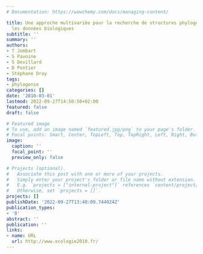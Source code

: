 ```yaml
---
# Documentation: https://wowchemy.com/docs/managing-content/

title: Une approche multivariée pour la recherche de structures phylogénétiques dans
  les données biologiques
subtitle: ''
summary: ''
authors:
- T Jombart
- S Pavoine
- S Devillard
- D Pontier
- Stéphane Dray
tags:
- phylogenie
categories: []
date: '2010-03-01'
lastmod: 2022-09-27T14:50:50+02:00
featured: false
draft: false

# Featured image
# To use, add an image named `featured.jpg/png` to your page's folder.
# Focal points: Smart, Center, TopLeft, Top, TopRight, Left, Right, BottomLeft, Bottom, BottomRight.
image:
  caption: ''
  focal_point: ''
  preview_only: false

# Projects (optional).
#   Associate this post with one or more of your projects.
#   Simply enter your project's folder or file name without extension.
#   E.g. `projects = ["internal-project"]` references `content/project/deep-learning/index.md`.
#   Otherwise, set `projects = []`.
projects: []
publishDate: '2022-09-27T13:40:09.744024Z'
publication_types:
- '0'
abstract: ''
publication: ''
links:
- name: URL
  url: http://www.ecologie2010.fr/
---
```

